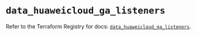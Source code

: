# `data_huaweicloud_ga_listeners`

Refer to the Terraform Registry for docs: [`data_huaweicloud_ga_listeners`](https://registry.terraform.io/providers/huaweicloud/huaweicloud/1.71.1/docs/data-sources/ga_listeners).

